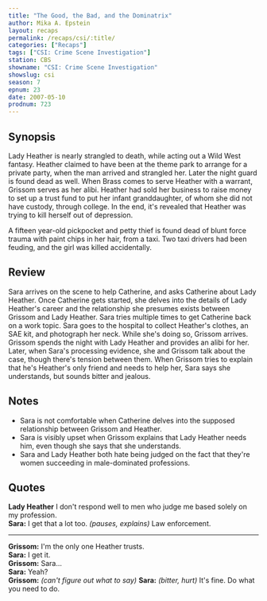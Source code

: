 ```yaml
---
title: "The Good, the Bad, and the Dominatrix"
author: Mika A. Epstein
layout: recaps
permalink: /recaps/csi/:title/
categories: ["Recaps"]
tags: ["CSI: Crime Scene Investigation"]
station: CBS
showname: "CSI: Crime Scene Investigation"
showslug: csi
season: 7
epnum: 23
date: 2007-05-10
prodnum: 723
---
```


## Synopsis

Lady Heather  is nearly strangled to death, while acting out a Wild West fantasy. Heather claimed to have been at the theme park to arrange for a private party, when the man arrived and strangled her. Later the night guard is found dead as well. When Brass comes to serve Heather with a warrant, Grissom serves as her alibi. Heather had sold her business to raise money to set up a trust fund to put her infant granddaughter, of whom she did not have custody, through college. In the end, it's revealed that Heather was trying to kill herself out of depression.

A fifteen year-old pickpocket and petty thief is found dead of blunt force trauma with paint chips in her hair, from a taxi. Two taxi drivers had been feuding, and the girl was killed accidentally.

## Review

Sara arrives on the scene to help Catherine, and asks Catherine about Lady Heather. Once Catherine gets started, she delves into the details of Lady Heather's career and the relationship she presumes exists between Grissom and Lady Heather. Sara tries multiple times to get Catherine back on a work topic. Sara goes to the hospital to collect Heather's clothes, an SAE kit, and photograph her neck. While she's doing so, Grissom arrives. Grissom spends the night with Lady Heather and provides an alibi for her. Later, when Sara's processing evidence, she and Grissom talk about the case, though there's tension between them. When Grissom tries to explain that he's Heather's only friend and needs to help her, Sara says she understands, but sounds bitter and jealous.

## Notes

* Sara is not comfortable when Catherine delves into the supposed relationship between Grissom and Heather.
* Sara is visibly upset when Grissom explains that Lady Heather needs him, even though she says that she understands.
* Sara and Lady Heather both hate being judged on the fact that they're women succeeding in male-dominated professions.

## Quotes

**Lady Heather** I don't respond well to men who judge me based solely on my profession.\
**Sara:** I get that a lot too. _(pauses, explains)_ Law enforcement.

- - -

**Grissom:** I'm the only one Heather trusts.\
**Sara:** I get it.\
**Grissom:** Sara...\
**Sara:** Yeah?\
**Grissom:** _(can't figure out what to say)_
**Sara:** _(bitter, hurt)_ It's fine. Do what you need to do.
